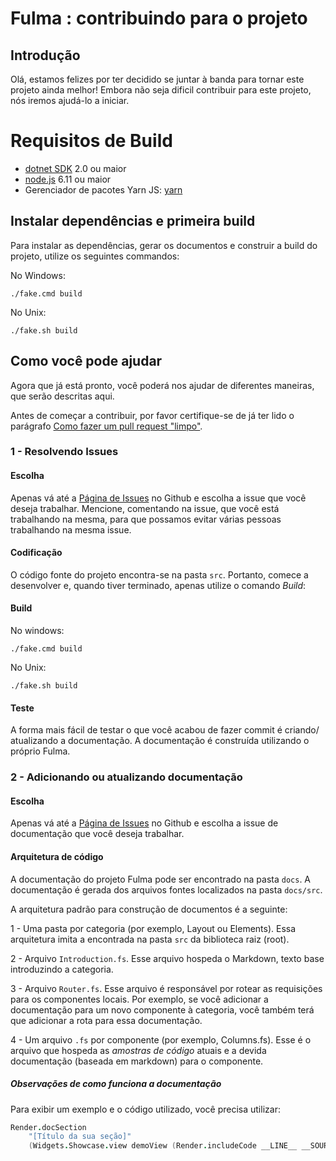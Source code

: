 # Fulma : contribuindo para o projeto

## Introdução
Olá, estamos felizes por ter decidido se juntar à banda para tornar este projeto ainda melhor!
Embora não seja dificil contribuir para este projeto, nós iremos ajudá-lo a iniciar.

# Requisitos de Build

* [dotnet SDK](https://www.microsoft.com/net/download/core) 2.0 ou maior
* [node.js](https://nodejs.org) 6.11 ou maior
* Gerenciador de pacotes Yarn JS: [yarn](https://yarnpkg.com)

## Instalar dependências e primeira build

Para instalar as dependências, gerar os documentos e construir a build do projeto, utilize os seguintes commandos:

No Windows:
```shell
./fake.cmd build
```

No Unix:
```shell
./fake.sh build
```

## Como você pode ajudar
Agora que já está pronto, você poderá nos ajudar de diferentes maneiras, que serão descritas aqui.

Antes de começar a contribuir, por favor certifique-se de já ter lido o parágrafo [Como fazer um pull request "limpo"](#how-to-make-a-clean-pull-requestpr).

### 1 - Resolvendo Issues

#### Escolha
Apenas vá até a [Página de Issues](https://github.com/MangelMaxime/Fulma/issues?q=is%3Aopen+is%3Aissue) no Github e escolha a issue que você deseja trabalhar. Mencione, comentando na issue, que você está trabalhando na mesma, para que possamos evitar várias pessoas trabalhando na mesma issue.

#### Codificação
O código fonte do projeto encontra-se na pasta `src`.
Portanto, comece a desenvolver e, quando tiver terminado, apenas utilize o comando *Build*:

#### Build

No windows:
```shell
./fake.cmd build
```

No Unix:
```shell
./fake.sh build
```

#### Teste
A forma mais fácil de testar o que você acabou de fazer commit é criando/ atualizando a documentação. A documentação é construída utilizando o próprio Fulma.

### 2 - Adicionando ou atualizando documentação

#### Escolha
Apenas vá até a [Página de Issues](https://github.com/MangelMaxime/Fulma/issues?q=is%3Aissue+is%3Aopen+label%3ADocumentation) no Github e escolha a issue de documentação que você deseja trabalhar.

#### Arquitetura de código
A documentação do projeto Fulma pode ser encontrado na pasta `docs`. A documentação é gerada dos arquivos fontes localizados na pasta `docs/src`. 

A arquitetura padrão para construção de documentos é a seguinte:

1 - Uma pasta por categoria (por exemplo, Layout ou Elements). Essa arquitetura imita a encontrada na pasta `src` da biblioteca raiz (root).

2 - Arquivo `Introduction.fs`. Esse arquivo hospeda o Markdown, texto base introduzindo a categoria.

3 - Arquivo `Router.fs`. Esse arquivo é responsável por rotear as requisições para os componentes locais. Por exemplo, se você adicionar a documentação para um novo componente à categoria, você também terá que adicionar a rota para essa documentação.

4 - Um arquivo `.fs` por componente (por exemplo, Columns.fs). Esse é o arquivo que hospeda as *amostras de código* atuais e a devida documentação (baseada em markdown) para o componente.

##### Observações de como funciona a documentação

Para exibir um exemplo e o código utilizado, você precisa utilizar:

```fs
Render.docSection
    "[Título da sua seção]"
    (Widgets.Showcase.view demoView (Render.includeCode __LINE__ __SOURCE_FILE__))
```
